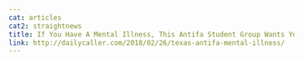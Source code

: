 ```yaml
---
cat: articles
cat2: straightnews
title: If You Have A Mental Illness, This Antifa Student Group Wants You
link: http://dailycaller.com/2018/02/26/texas-antifa-mental-illness/
---
```

